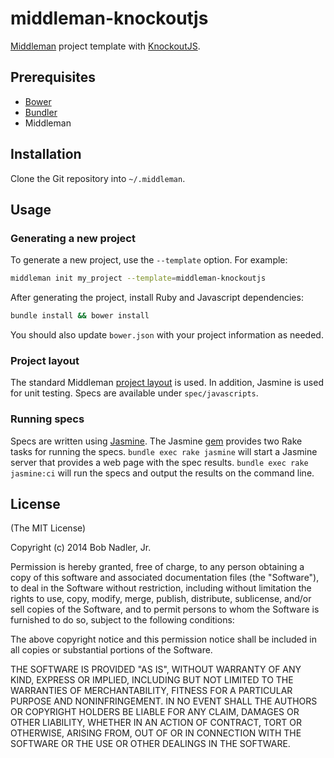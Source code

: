 # middleman-knockoutjs
[Middleman](http://middlemanapp.com/) project template with [KnockoutJS](http://knockoutjs.com/).

## Prerequisites
* [Bower](http://bower.io/)
* [Bundler](http://bundler.io/)
* Middleman

## Installation
Clone the Git repository into `~/.middleman`.

## Usage
### Generating a new project
To generate a new project, use the `--template` option. For example:

```bash
middleman init my_project --template=middleman-knockoutjs
```

After generating the project, install Ruby and Javascript dependencies:

```bash
bundle install && bower install
```

You should also update `bower.json` with your project information as needed.

### Project layout
The standard Middleman [project layout](http://middlemanapp.com/basics/directory-structure/) is used. In addition, Jasmine is used for unit testing. Specs are available under `spec/javascripts`.

### Running specs
Specs are written using [Jasmine](http://jasmine.github.io/). The Jasmine [gem](https://github.com/pivotal/jasmine-gem) provides two Rake tasks for running the specs.     `bundle exec rake jasmine` will start a Jasmine server that provides a web page with the spec results. `bundle exec rake jasmine:ci` will run the specs and output the    results on the command line.

## License
(The MIT License)

Copyright (c) 2014 Bob Nadler, Jr.

Permission is hereby granted, free of charge, to any person obtaining a copy of this software and associated documentation files (the "Software"), to deal in the Software without restriction, including without limitation the rights to use, copy, modify, merge, publish, distribute, sublicense, and/or sell copies of the Software, and to permit persons to whom the Software is furnished to do so, subject to the following conditions:

The above copyright notice and this permission notice shall be included in all copies or substantial portions of the Software.

THE SOFTWARE IS PROVIDED "AS IS", WITHOUT WARRANTY OF ANY KIND, EXPRESS OR IMPLIED, INCLUDING BUT NOT LIMITED TO THE WARRANTIES OF MERCHANTABILITY, FITNESS FOR A PARTICULAR PURPOSE AND NONINFRINGEMENT. IN NO EVENT SHALL THE AUTHORS OR COPYRIGHT HOLDERS BE LIABLE FOR ANY CLAIM, DAMAGES OR OTHER LIABILITY, WHETHER IN AN ACTION OF CONTRACT, TORT OR OTHERWISE, ARISING FROM, OUT OF OR IN CONNECTION WITH THE SOFTWARE OR THE USE OR OTHER DEALINGS IN THE SOFTWARE.
